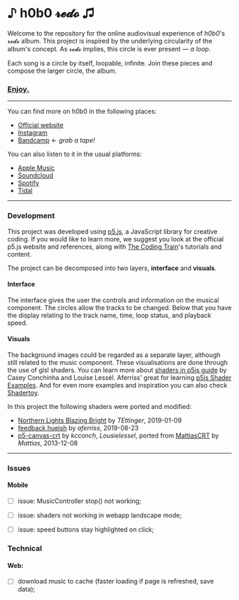 # ♪ h0b0 𝓻𝓮𝓭𝓸 ♫

Welcome to the repository for the online audiovisual experience of *h0b0*'s 𝓻𝓮𝓭𝓸 album. This project is inspired by the underlying circularity of the album's concept. As 𝓻𝓮𝓭𝓸 implies, this circle is ever present — *a loop*.

Each song is a circle by itself, loopable, infinite. Join these pieces and compose the larger circle, the album.

### [Enjoy.](https://redo.h0b0.me)

---

You can find more on h0b0 in the following places:
- [Official website](https://h0b0.me)
- [Instagram](https://www.instagram.com/h0b0.o/)
- [Bandcamp](https://h0b0.bandcamp.com/) ← *grab a tape!*

You can also listen to it in the usual platforms:
- [Apple Music](https://music.apple.com/pt/artist/h0b0/1527390265)
- [Soundcloud](https://soundcloud.com/h0b0-music)
- [Spotify](https://open.spotify.com/artist/6UGDB3kkXgSU4xIM4bqEbJ?si=dUcpNSEQQ9OMOtVn29VvMw)
- [Tidal](https://listen.tidal.com/artist/20839036)

---

### Development

This project was developed using [p5.js](https://p5js.org/), a JavaScript library for creative coding. If you would like to learn more, we suggest you look at the official p5.js website and references, along with [The Coding Train](https://thecodingtrain.com/)'s tutorials and content.

The project can be decomposed into two layers, **interface** and **visuals**.

#### Interface
The interface gives the user the controls and information on the musical component. The circles allow the tracks to be changed. Below that you have the display relating to the track name, time, loop status, and playback speed.

#### Visuals
The background images could be regarded as a separate layer, although still related to the music component. These visualisations are done through the use of glsl shaders. You can learn more about [shaders in p5js guide](https://itp-xstory.github.io/p5js-shaders/#/) by Casey Conchinha and Louise Lessél. Aferriss' great for learning [p5js Shader Examples](https://github.com/aferriss/p5jsShaderExamples). And for even more examples and inspiration you can also check [Shadertoy](https://www.shadertoy.com/).

In this project the following shaders were ported and modified:
- [Northern Lights Blazing Bright](https://www.shadertoy.com/view/wdf3Rf) by *TEttinger*, 2019-01-09
- [feedback hueish](https://www.shadertoy.com/view/ttSXzc) by *aferriss*, 2019-08-23
- [p5-canvas-crt](https://glitch.com/~p5-canvas-crt) by *kcconch*, *Lousielessel*, ported from [MattiasCRT](https://www.shadertoy.com/view/Ms23DR) by *Mattias*, 2013-12-08

---

### Issues
#### Mobile
- [ ] issue: MusicController stop() not working;
- [ ] issue: shaders not working in webapp landscape mode;
- [ ] issue: speed buttons stay highlighted on click;


### Technical
#### Web:
- [ ] download music to cache (faster loading if page is refreshed, save data);
